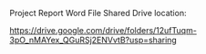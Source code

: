 Project Report Word File Shared Drive location:

https://drive.google.com/drive/folders/12ufTuqm-3pO_nMAYex_QGuRSj2ENVvtB?usp=sharing

